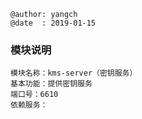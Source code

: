 ```
@author: yangch
@date  : 2019-01-15
```

### 模块说明 ###
```
模块名称：kms-server（密钥服务）
基本功能：提供密钥服务
端口号：6610
依赖服务：

```
